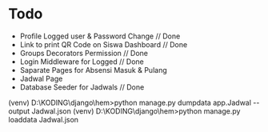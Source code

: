 # Todo
- Profile Logged user & Password Change // Done
- Link to print QR Code on Siswa Dashboard // Done
- Groups Decorators Permission // Done
- Login Middleware for Logged // Done
- Saparate Pages for Absensi Masuk & Pulang
- Jadwal Page
- Database Seeder for Jadwals // Done

(venv) D:\KODING\django\hem>python manage.py dumpdata app.Jadwal --output Jadwal.json
(venv) D:\KODING\django\hem>python manage.py loaddata Jadwal.json 